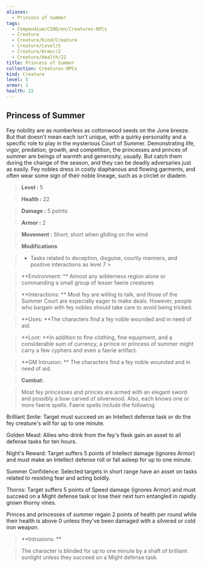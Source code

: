 ```yaml
---
aliases:
  - Princess of Summer
tags:
  - Compendium/CSRD/en/Creatures-NPCs
  - Creature
  - Creature/Kind/Creature
  - Creature/Level/5
  - Creature/Armor/2
  - Creature/Health/22
title: Princess of Summer
collection: Creatures-NPCs
kind: Creature
level: 5
armor: 2
health: 22
---
```

## Princess of Summer    
Fey nobility are as numberless as cottonwood seeds on the June breeze. But that doesn't mean each isn't unique, with a quirky personality and a specific role to play in the mysterious Court of Summer. Demonstrating life, vigor, predation, growth, and competition, the princesses and princes of summer are beings of warmth and generosity, usually. But catch them during the change of the season, and they can be deadly adversaries just as easily. Fey nobles dress in costly diaphanous and flowing garments, and often wear some sign of their noble lineage, such as a circlet or diadem.    
  
    
> **Level :** 5    
> **Health :** 22    
> **Damage :** 5 points    
> **Armor :** 2    
> **Movement :** Short; short when gliding on the wind    
> **Modifications**    
>- Tasks related to deception, disguise, courtly manners, and positive interactions as level 7 >  
>    
> **Environment: ** Almost any wilderness region alone or commanding a small group of lesser faerie creatures    
> **Interactions: ** Most fey are willing to talk, and those of the Summer Court are especially eager to make deals. However, people who bargain with fey nobles should take care to avoid being tricked.    
> **Uses: **The characters find a fey noble wounded and in need of aid.    
> **Loot: **In addition to fine clothing, fine equipment, and a considerable sum of currency, a prince or princess of summer might carry a few cyphers and even a faerie artifact.    
> **GM Intrusion: ** The characters find a fey noble wounded and in need of aid.    
  
> **Combat:**   
> Most fey princesses and princes are armed with an elegant sword and possibly a bow carved of silverwood. Also, each knows one or more faerie spells. Faerie spells include the following.  
Brilliant Smile: Target must succeed on an Intellect defense task or do the fey creature's will for up to one minute.  
Golden Mead: Allies who drink from the fey's flask gain an asset to all defense tasks for ten hours.  
Night's Reward: Target suffers 5 points of Intellect damage (ignores Armor) and must make an Intellect defense roll or fall asleep for up to one minute.  
Summer Confidence: Selected targets in short range have an asset on tasks related to resisting fear and acting boldly.  
Thorns: Target suffers 5 points of Speed damage (ignores Armor) and must succeed on a Might defense task or lose their next turn entangled in rapidly grown thorny vines.  
Princes and princesses of summer regain 2 points of health per round while their health is above 0 unless they've been damaged with a silvered or cold iron weapon.    
    
  
> **Intrusions: **   
> The character is blinded for up to one minute by a shaft of brilliant sunlight unless they succeed on a Might defense task.    
